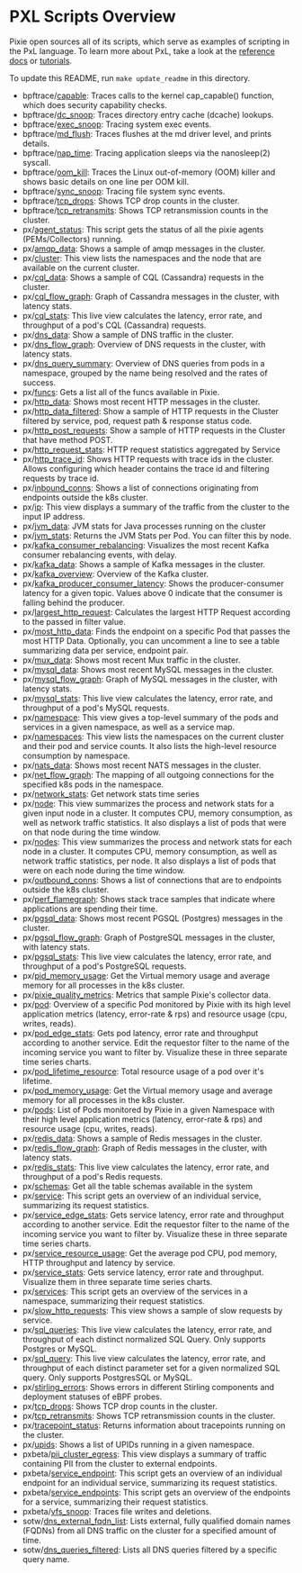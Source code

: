 <!-- The text in this file is automatically generated by the update_readme.py script. -->
# PXL Scripts Overview

Pixie open sources all of its scripts, which serve as examples of scripting in the PxL language.
To learn more about PxL, take a look at the [reference docs](https://docs.px.dev/reference/pxl) or [tutorials](https://docs.px.dev/tutorials/pxl-scripts/write-pxl-scripts/).

To update this README, run `make update_readme` in this directory.
- bpftrace/[capable](https://github.com/pixie-io/pixie/tree/main/src/pxl_scripts/bpftrace/capable): Traces calls to the kernel cap_capable() function, which does security capability checks.
- bpftrace/[dc_snoop](https://github.com/pixie-io/pixie/tree/main/src/pxl_scripts/bpftrace/dc_snoop): Traces directory entry cache (dcache) lookups.
- bpftrace/[exec_snoop](https://github.com/pixie-io/pixie/tree/main/src/pxl_scripts/bpftrace/exec_snoop): Tracing system exec events.
- bpftrace/[md_flush](https://github.com/pixie-io/pixie/tree/main/src/pxl_scripts/bpftrace/md_flush): Traces flushes at the md driver level, and prints details.
- bpftrace/[nap_time](https://github.com/pixie-io/pixie/tree/main/src/pxl_scripts/bpftrace/nap_time): Tracing application sleeps via the nanosleep(2) syscall.
- bpftrace/[oom_kill](https://github.com/pixie-io/pixie/tree/main/src/pxl_scripts/bpftrace/oom_kill): Traces the Linux out-of-memory (OOM) killer and shows basic details on one line per OOM kill.
- bpftrace/[sync_snoop](https://github.com/pixie-io/pixie/tree/main/src/pxl_scripts/bpftrace/sync_snoop): Tracing file system sync events.
- bpftrace/[tcp_drops](https://github.com/pixie-io/pixie/tree/main/src/pxl_scripts/bpftrace/tcp_drops): Shows TCP drop counts in the cluster.
- bpftrace/[tcp_retransmits](https://github.com/pixie-io/pixie/tree/main/src/pxl_scripts/bpftrace/tcp_retransmits): Shows TCP retransmission counts in the cluster.
- px/[agent_status](https://github.com/pixie-io/pixie/tree/main/src/pxl_scripts/px/agent_status): This script gets the status of all the pixie agents (PEMs/Collectors) running.
- px/[amqp_data](https://github.com/pixie-io/pixie/tree/main/src/pxl_scripts/px/amqp_data): Shows a sample of amqp messages in the cluster.
- px/[cluster](https://github.com/pixie-io/pixie/tree/main/src/pxl_scripts/px/cluster): This view lists the namespaces and the node that are available on the current cluster.
- px/[cql_data](https://github.com/pixie-io/pixie/tree/main/src/pxl_scripts/px/cql_data): Shows a sample of CQL (Cassandra) requests in the cluster.
- px/[cql_flow_graph](https://github.com/pixie-io/pixie/tree/main/src/pxl_scripts/px/cql_flow_graph): Graph of Cassandra messages in the cluster, with latency stats.
- px/[cql_stats](https://github.com/pixie-io/pixie/tree/main/src/pxl_scripts/px/cql_stats): This live view calculates the latency, error rate, and throughput of a pod's CQL (Cassandra) requests.
- px/[dns_data](https://github.com/pixie-io/pixie/tree/main/src/pxl_scripts/px/dns_data): Show a sample of DNS traffic in the cluster.
- px/[dns_flow_graph](https://github.com/pixie-io/pixie/tree/main/src/pxl_scripts/px/dns_flow_graph): Overview of DNS requests in the cluster, with latency stats.
- px/[dns_query_summary](https://github.com/pixie-io/pixie/tree/main/src/pxl_scripts/px/dns_query_summary): Overview of DNS queries from pods in a namespace, grouped by the name being resolved and the rates of success.
- px/[funcs](https://github.com/pixie-io/pixie/tree/main/src/pxl_scripts/px/funcs): Gets a list all of the funcs available in Pixie.
- px/[http_data](https://github.com/pixie-io/pixie/tree/main/src/pxl_scripts/px/http_data): Shows most recent HTTP messages in the cluster.
- px/[http_data_filtered](https://github.com/pixie-io/pixie/tree/main/src/pxl_scripts/px/http_data_filtered): Show a sample of HTTP requests in the Cluster filtered by service, pod, request path & response status code.
- px/[http_post_requests](https://github.com/pixie-io/pixie/tree/main/src/pxl_scripts/px/http_post_requests): Show a sample of HTTP requests in the Cluster that have method POST.
- px/[http_request_stats](https://github.com/pixie-io/pixie/tree/main/src/pxl_scripts/px/http_request_stats): HTTP request statistics aggregated by Service
- px/[http_trace_id](https://github.com/pixie-io/pixie/tree/main/src/pxl_scripts/px/http_trace_id): Shows HTTP requests with trace ids in the cluster. Allows configuring which header contains the trace id and filtering requests by trace id.
- px/[inbound_conns](https://github.com/pixie-io/pixie/tree/main/src/pxl_scripts/px/inbound_conns): Shows a list of connections originating from endpoints outside the k8s cluster.
- px/[ip](https://github.com/pixie-io/pixie/tree/main/src/pxl_scripts/px/ip): This view displays a summary of the traffic from the cluster to the input IP address.
- px/[jvm_data](https://github.com/pixie-io/pixie/tree/main/src/pxl_scripts/px/jvm_data): JVM stats for Java processes running on the cluster
- px/[jvm_stats](https://github.com/pixie-io/pixie/tree/main/src/pxl_scripts/px/jvm_stats): Returns the JVM Stats per Pod. You can filter this by node.
- px/[kafka_consumer_rebalancing](https://github.com/pixie-io/pixie/tree/main/src/pxl_scripts/px/kafka_consumer_rebalancing): Visualizes the most recent Kafka consumer rebalancing events, with delay.
- px/[kafka_data](https://github.com/pixie-io/pixie/tree/main/src/pxl_scripts/px/kafka_data): Shows a sample of Kafka messages in the cluster.
- px/[kafka_overview](https://github.com/pixie-io/pixie/tree/main/src/pxl_scripts/px/kafka_overview): Overview of the Kafka cluster.
- px/[kafka_producer_consumer_latency](https://github.com/pixie-io/pixie/tree/main/src/pxl_scripts/px/kafka_producer_consumer_latency): Shows the producer-consumer latency for a given topic. Values above 0 indicate that the consumer is falling behind the producer.
- px/[largest_http_request](https://github.com/pixie-io/pixie/tree/main/src/pxl_scripts/px/largest_http_request): Calculates the largest HTTP Request according to the passed in filter value.
- px/[most_http_data](https://github.com/pixie-io/pixie/tree/main/src/pxl_scripts/px/most_http_data): Finds the endpoint on a specific Pod that passes the most HTTP Data. Optionally, you can uncomment a line to see a table summarizing data per service, endpoint pair.
- px/[mux_data](https://github.com/pixie-io/pixie/tree/main/src/pxl_scripts/px/mux_data): Shows most recent Mux traffic in the cluster.
- px/[mysql_data](https://github.com/pixie-io/pixie/tree/main/src/pxl_scripts/px/mysql_data): Shows most recent MySQL messages in the cluster.
- px/[mysql_flow_graph](https://github.com/pixie-io/pixie/tree/main/src/pxl_scripts/px/mysql_flow_graph): Graph of MySQL messages in the cluster, with latency stats.
- px/[mysql_stats](https://github.com/pixie-io/pixie/tree/main/src/pxl_scripts/px/mysql_stats): This live view calculates the latency, error rate, and throughput of a pod's MySQL requests.
- px/[namespace](https://github.com/pixie-io/pixie/tree/main/src/pxl_scripts/px/namespace): This view gives a top-level summary of the pods and services in a given namespace, as well as a service map.
- px/[namespaces](https://github.com/pixie-io/pixie/tree/main/src/pxl_scripts/px/namespaces): This view lists the namespaces on the current cluster and their pod and service counts. It also lists the high-level resource consumption by namespace.
- px/[nats_data](https://github.com/pixie-io/pixie/tree/main/src/pxl_scripts/px/nats_data): Shows most recent NATS messages in the cluster.
- px/[net_flow_graph](https://github.com/pixie-io/pixie/tree/main/src/pxl_scripts/px/net_flow_graph): The mapping of all outgoing connections for the specified k8s pods in the namespace.
- px/[network_stats](https://github.com/pixie-io/pixie/tree/main/src/pxl_scripts/px/network_stats): Get network stats time series
- px/[node](https://github.com/pixie-io/pixie/tree/main/src/pxl_scripts/px/node): This view summarizes the process and network stats for a given input node in a cluster. It computes CPU, memory consumption, as well as network traffic statistics. It also displays a list of pods that were on that node during the time window.
- px/[nodes](https://github.com/pixie-io/pixie/tree/main/src/pxl_scripts/px/nodes): This view summarizes the process and network stats for each node in a cluster. It computes CPU, memory consumption, as well as network traffic statistics, per node. It also displays a list of pods that were on each node during the time window.
- px/[outbound_conns](https://github.com/pixie-io/pixie/tree/main/src/pxl_scripts/px/outbound_conns): Shows a list of connections that are to endpoints outside the k8s cluster.
- px/[perf_flamegraph](https://github.com/pixie-io/pixie/tree/main/src/pxl_scripts/px/perf_flamegraph): Shows stack trace samples that indicate where applications are spending their time.
- px/[pgsql_data](https://github.com/pixie-io/pixie/tree/main/src/pxl_scripts/px/pgsql_data): Shows most recent PGSQL (Postgres) messages in the cluster.
- px/[pgsql_flow_graph](https://github.com/pixie-io/pixie/tree/main/src/pxl_scripts/px/pgsql_flow_graph): Graph of PostgreSQL messages in the cluster, with latency stats.
- px/[pgsql_stats](https://github.com/pixie-io/pixie/tree/main/src/pxl_scripts/px/pgsql_stats): This live view calculates the latency, error rate, and throughput of a pod's PostgreSQL requests.
- px/[pid_memory_usage](https://github.com/pixie-io/pixie/tree/main/src/pxl_scripts/px/pid_memory_usage): Get the Virtual memory usage and average memory for all processes in the k8s cluster.
- px/[pixie_quality_metrics](https://github.com/pixie-io/pixie/tree/main/src/pxl_scripts/px/pixie_quality_metrics): Metrics that sample Pixie's collector data.
- px/[pod](https://github.com/pixie-io/pixie/tree/main/src/pxl_scripts/px/pod): Overview of a specific Pod monitored by Pixie with its high level application metrics (latency, error-rate & rps) and resource usage (cpu, writes, reads).
- px/[pod_edge_stats](https://github.com/pixie-io/pixie/tree/main/src/pxl_scripts/px/pod_edge_stats): Gets pod latency, error rate and throughput according to another service. Edit the requestor filter to the name of the incoming service you want to filter by. Visualize these in three separate time series charts.
- px/[pod_lifetime_resource](https://github.com/pixie-io/pixie/tree/main/src/pxl_scripts/px/pod_lifetime_resource): Total resource usage of a pod over it's lifetime.
- px/[pod_memory_usage](https://github.com/pixie-io/pixie/tree/main/src/pxl_scripts/px/pod_memory_usage): Get the Virtual memory usage and average memory for all processes in the k8s cluster.
- px/[pods](https://github.com/pixie-io/pixie/tree/main/src/pxl_scripts/px/pods): List of Pods monitored by Pixie in a given Namespace with their high level application metrics (latency, error-rate & rps) and resource usage (cpu, writes, reads).
- px/[redis_data](https://github.com/pixie-io/pixie/tree/main/src/pxl_scripts/px/redis_data): Shows a sample of Redis messages in the cluster.
- px/[redis_flow_graph](https://github.com/pixie-io/pixie/tree/main/src/pxl_scripts/px/redis_flow_graph): Graph of Redis messages in the cluster, with latency stats.
- px/[redis_stats](https://github.com/pixie-io/pixie/tree/main/src/pxl_scripts/px/redis_stats): This live view calculates the latency, error rate, and throughput of a pod's Redis requests.
- px/[schemas](https://github.com/pixie-io/pixie/tree/main/src/pxl_scripts/px/schemas): Get all the table schemas available in the system
- px/[service](https://github.com/pixie-io/pixie/tree/main/src/pxl_scripts/px/service): This script gets an overview of an individual service, summarizing its request statistics.
- px/[service_edge_stats](https://github.com/pixie-io/pixie/tree/main/src/pxl_scripts/px/service_edge_stats): Gets service latency, error rate and throughput according to another service. Edit the requestor filter to the name of the incoming service you want to filter by. Visualize these in three separate time series charts.
- px/[service_resource_usage](https://github.com/pixie-io/pixie/tree/main/src/pxl_scripts/px/service_resource_usage): Get the average pod CPU, pod memory, HTTP throughput and latency by service.
- px/[service_stats](https://github.com/pixie-io/pixie/tree/main/src/pxl_scripts/px/service_stats): Gets service latency, error rate and throughput. Visualize them in three separate time series charts.
- px/[services](https://github.com/pixie-io/pixie/tree/main/src/pxl_scripts/px/services): This script gets an overview of the services in a namespace, summarizing their request statistics.
- px/[slow_http_requests](https://github.com/pixie-io/pixie/tree/main/src/pxl_scripts/px/slow_http_requests): This view shows a sample of slow requests by service.
- px/[sql_queries](https://github.com/pixie-io/pixie/tree/main/src/pxl_scripts/px/sql_queries): This live view calculates the latency, error rate, and throughput of each distinct normalized SQL Query. Only supports Postgres or MySQL.
- px/[sql_query](https://github.com/pixie-io/pixie/tree/main/src/pxl_scripts/px/sql_query): This live view calculates the latency, error rate, and throughput of each distinct parameter set for a given normalized SQL query. Only supports PostgresSQL or MySQL.
- px/[stirling_errors](https://github.com/pixie-io/pixie/tree/main/src/pxl_scripts/px/stirling_errors): Shows errors in different Stirling components and deployment statuses of eBPF probes.
- px/[tcp_drops](https://github.com/pixie-io/pixie/tree/main/src/pxl_scripts/px/tcp_drops): Shows TCP drop counts in the cluster.
- px/[tcp_retransmits](https://github.com/pixie-io/pixie/tree/main/src/pxl_scripts/px/tcp_retransmits): Shows TCP retransmission counts in the cluster.
- px/[tracepoint_status](https://github.com/pixie-io/pixie/tree/main/src/pxl_scripts/px/tracepoint_status): Returns information about tracepoints running on the cluster.
- px/[upids](https://github.com/pixie-io/pixie/tree/main/src/pxl_scripts/px/upids): Shows a list of UPIDs running in a given namespace.
- pxbeta/[pii_cluster_egress](https://github.com/pixie-io/pixie/tree/main/src/pxl_scripts/pxbeta/pii_cluster_egress): This view displays a summary of traffic containing PII from the cluster to external endpoints.
- pxbeta/[service_endpoint](https://github.com/pixie-io/pixie/tree/main/src/pxl_scripts/pxbeta/service_endpoint): This script gets an overview of an individual endpoint for an individual service, summarizing its request statistics.
- pxbeta/[service_endpoints](https://github.com/pixie-io/pixie/tree/main/src/pxl_scripts/pxbeta/service_endpoints): This script gets an overview of the endpoints for a service, summarizing their request statistics.
- pxbeta/[vfs_snoop](https://github.com/pixie-io/pixie/tree/main/src/pxl_scripts/pxbeta/vfs_snoop): Traces file writes and deletions.
- sotw/[dns_external_fqdn_list](https://github.com/pixie-io/pixie/tree/main/src/pxl_scripts/sotw/dns_external_fqdn_list): Lists external, fully qualified domain names (FQDNs) from all DNS traffic on the cluster for a specified amount of time.
- sotw/[dns_queries_filtered](https://github.com/pixie-io/pixie/tree/main/src/pxl_scripts/sotw/dns_queries_filtered): Lists all DNS queries filtered by a specific query name.
